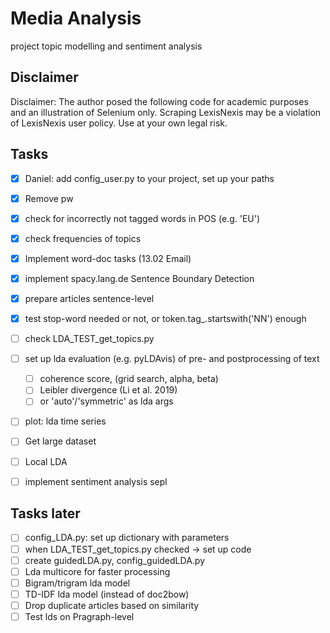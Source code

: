 # Media Analysis
project topic modelling and sentiment analysis

## Disclaimer
Disclaimer: The author posed the following code for academic purposes
and an illustration of Selenium only. Scraping LexisNexis may be a
violation of LexisNexis user policy. Use at your own legal risk.

## Tasks
- [x] Daniel: add config_user.py to your project, set up your paths
- [x] Remove pw
- [x] check for incorrectly not tagged words in POS (e.g. 'EU')
- [x] check frequencies of topics
- [x] Implement word-doc tasks (13.02 Email)
- [x] implement spacy.lang.de Sentence Boundary Detection
- [x] prepare articles sentence-level
- [x] test stop-word needed or not, or token.tag_.startswith('NN') enough
- [ ] check LDA_TEST_get_topics.py
- [ ] set up lda evaluation (e.g. pyLDAvis) of pre- and postprocessing
      of text
  - [ ]   coherence score, (grid search, alpha, beta)
  - [ ]   Leibler divergence (Li et al. 2019)
  - [ ]   or 'auto'/'symmetric' as lda args
- [ ] plot: lda time series
- [ ] Get large dataset
- [ ] Local LDA
- [ ] implement sentiment analysis sepl


## Tasks later
- [ ] config_LDA.py: set up dictionary with parameters
- [ ] when LDA_TEST_get_topics.py checked -> set up code
- [ ] create guidedLDA.py, config_guidedLDA.py
- [ ] Lda multicore for faster processing
- [ ] Bigram/trigram lda model
- [ ] TD-IDF lda model (instead of doc2bow)
- [ ] Drop duplicate articles based on similarity 
- [ ] Test lds on Pragraph-level
